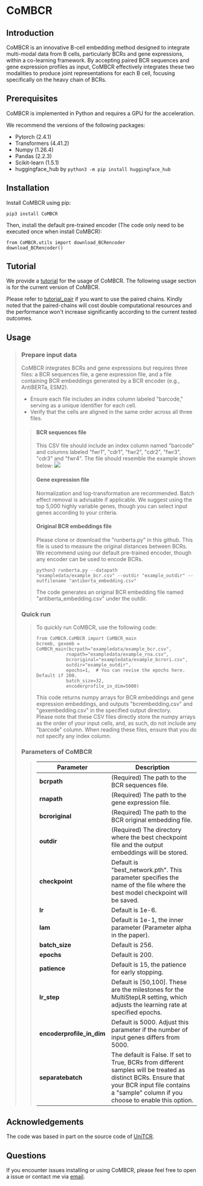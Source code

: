 # CoMBCR
## Introduction
CoMBCR is an innovative B-cell embedding method designed to integrate multi-modal data from B cells, particularly BCRs and gene expressions, within a co-learning framework. By accepting paired BCR sequences and gene expression profiles as input, CoMBCR effectively integrates these two modalities to produce joint representations for each B cell, focusing specifically on the heavy chain of BCRs. 
## Prerequisites
CoMBCR is implemented in Python and requires a GPU for the acceleration. 

We recommend the versions of the following packages:  
- Pytorch (2.4.1)  
- Transformers (4.41.2)  
- Numpy (1.26.4)  
- Pandas (2.2.3)  
- Scikit-learn (1.5.1)  
- huggingface_hub by ```python3 -m pip install huggingface_hub```

## Installation
Install CoMBCR using pip:

```
pip3 install CoMBCR
```
Then, install the default pre-trained encoder (The code only need to be executed once when install CoMBCR):
```
from CoMBCR.utils import download_BCRencoder
download_BCRencoder()
```
## Tutorial
We provide a [tutorial](./tutorial.ipynb) for the usage of CoMBCR. The following usage section is for the current version of CoMBCR.

Please refer to [tutorial_pair](./tutorial_pair.ipynb) if you want to use the paired chains. Kindly noted that the paired-chains will cost double computational resources and the performance won't increase significantly according to the current tested outcomes. 

## Usage
> ### Prepare input data
> CoMBCR integrates BCRs and gene expressions but requires three files: a BCR sequences file, a gene expression file, and a file containing BCR embeddings generated by a BCR encoder (e.g., AntiBERTa, ESM2).  
> - Ensure each file includes an index column labeled "barcode," serving as a unique identifier for each cell.   
> - Verify that the cells are aligned in the same order across all three files.
>> #### BCR sequences file
>> This CSV file should include an index column named "barcode" and columns labeled "fwr1", "cdr1", "fwr2", "cdr2", "fwr3", "cdr3" and "fwr4". The file should resemble the example shown below: ![](images/BCRs.png)
>> #### Gene expression file
>> Normalization and log-transformation are recommended. Batch effect removal is advisable if applicable. We suggest using the top 5,000 highly variable genes, though you can select input genes according to your criteria.
>> #### Original BCR embeddings file
>> Please clone or download the "runberta.py" in this github. This file is used to measure the original distances between BCRs. We recommend using our default pre-trained encoder, though any encoder can be used to encode BCRs. 
>> ```
>> python3 runberta.py --datapath "exampledata/example_bcr.csv" --outdir "example_outdir" --outfilename "antiberta_embedding.csv"
>> ```
>> The code generates an original BCR embedding file named "antiberta_embedding.csv" under the outdir.
> ### Quick run
>> To quickly run CoMBCR, use the following code:  
>> ```
>> from CoMBCR.CoMBCR import CoMBCR_main
>> bcremb, gexemb = CoMBCR_main(bcrpath="exampledata/example_bcr.csv", 
>>            rnapath="exampledata/example_rna.csv", 
>>            bcroriginal="exampledata/example_bcrori.csv", 
>>            outdir="example_outdir",
>>            epochs=1,  # You can revise the epochs here. Default if 200.
>>            batch_size=32,
>>            encoderprofile_in_dim=5000)
>> ```
>> This code returns numpy arrays for BCR embeddings and gene expression embeddings, and outputs "bcrembedding.csv" and "gexembedding.csv" in the specified output directory.  
>> Please note that these CSV files directly store the numpy arrays as the order of your input cells, and, as such, do not include any "barcode" column. When reading these files, ensure that you do not specify any index column.
> ### Parameters of CoMBCR
>> | Parameter | Description |
>> | ------------- | ------------- |
>> | **bcrpath** | (Required) The path to the BCR sequences file.|
>> | **rnapath** | (Required) The path to the gene expression file.|
>> | **bcroriginal**| (Required) The path to the BCR original embedding file.|
>> |**outdir**|(Required) The directory where the best checkpoint file and the output embeddings will be stored.|
>> |**checkpoint**|Default is "best_network.pth". This parameter specifies the name of the file where the best model checkpoint will be saved.|
>> |**lr**|Default is 1e-6.|
>> |**lam**| Default is 1e-1, the inner parameter (Parameter alpha in the paper).|
>> |**batch_size** | Default is 256.|
>> |**epochs** | Default is 200.|
>> |**patience**| Default is 15, the patience for early stopping.|
>> |**lr_step** | Default is [50,100]. These are the milestones for the MultiStepLR setting, which adjusts the learning rate at specified epochs.|
>> |**encoderprofile_in_dim**| Default is 5000. Adjust this parameter if the number of input genes differs from 5000.|
>> |**separatebatch**|The default is False. If set to True, BCRs from different samples will be treated as distinct BCRs. Ensure that your BCR input file contains a "sample" column if you choose to enable this option. |

## Acknowledgements
The code was based in part on the source code of [UniTCR](https://github.com/bm2-lab/UniTCR/tree/main).
## Questions
If you encounter issues installing or using CoMBCR, please feel free to open a issue or contact me via [email](yipingzou2-c@my.cityu.edu.hk).

